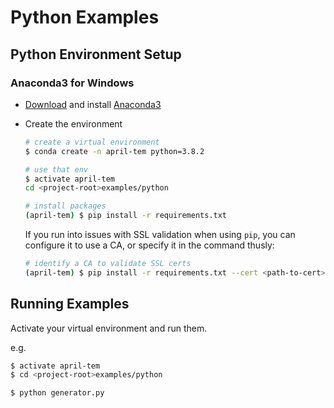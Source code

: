 # Python Examples

## Python Environment Setup

### Anaconda3 for Windows

* [Download](https://www.anaconda.com/distribution/#download-section "Download Anaconda3") and install [Anaconda3](https://docs.anaconda.com/anaconda/install/ "Install Docs")

* Create the environment

  ```bash
  # create a virtual environment
  $ conda create -n april-tem python=3.8.2

  # use that env
  $ activate april-tem
  cd <project-root>examples/python

  # install packages
  (april-tem) $ pip install -r requirements.txt
  ```

  If you run into issues with SSL validation when using `pip`, you can configure it to use a CA, or specify it in the command thusly:

  ```bash
  # identify a CA to validate SSL certs
  (april-tem) $ pip install -r requirements.txt --cert <path-to-cert>
  ```

## Running Examples

Activate your virtual environment and run them.

e.g.

```bash
$ activate april-tem
$ cd <project-root>examples/python

$ python generator.py
```
